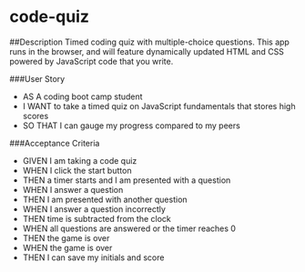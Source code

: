 # code-quiz

##Description
Timed coding quiz with multiple-choice questions. This app runs in the browser, and will feature dynamically updated HTML and CSS powered by JavaScript code that you write. 


###User Story
* AS A coding boot camp student
* I WANT to take a timed quiz on JavaScript fundamentals that stores high scores
* SO THAT I can gauge my progress compared to my peers


###Acceptance Criteria

* GIVEN I am taking a code quiz
* WHEN I click the start button
* THEN a timer starts and I am presented with a question
* WHEN I answer a question
* THEN I am presented with another question
* WHEN I answer a question incorrectly
* THEN time is subtracted from the clock
* WHEN all questions are answered or the timer reaches 0
* THEN the game is over
* WHEN the game is over
* THEN I can save my initials and score
